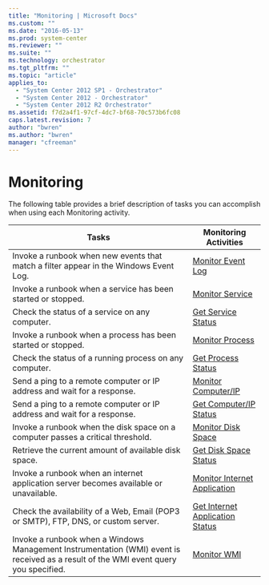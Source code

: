 ```yaml
---
title: "Monitoring | Microsoft Docs"
ms.custom: ""
ms.date: "2016-05-13"
ms.prod: system-center
ms.reviewer: ""
ms.suite: ""
ms.technology: orchestrator
ms.tgt_pltfrm: ""
ms.topic: "article"
applies_to: 
  - "System Center 2012 SP1 - Orchestrator"
  - "System Center 2012 - Orchestrator"
  - "System Center 2012 R2 Orchestrator"
ms.assetid: f7d2a4f1-97cf-4dc7-bf68-70c573b6fc08
caps.latest.revision: 7
author: "bwren"
ms.author: "bwren"
manager: "cfreeman"
---
```

# Monitoring
The following table provides a brief description of tasks you can accomplish when using each Monitoring activity.  
  
|Tasks|Monitoring Activities|  
|-----------|---------------------------|  
|Invoke a runbook when new events that match a filter appear in the Windows Event Log.|[Monitor Event Log](monitor-event-log.md)|  
|Invoke a runbook when a service has been started or stopped.|[Monitor Service](monitor-service.md)|  
|Check the status of a service on any computer.|[Get Service Status](get-service-status.md)|  
|Invoke a runbook when a process has been started or stopped.|[Monitor Process](monitor-process.md)|  
|Check the status of a running process on any computer.|[Get Process Status](get-process-status.md)|  
|Send a ping to a remote computer or IP address and wait for a response.|[Monitor Computer/IP](monitor-computer-ip.md)|  
|Send a ping to a remote computer or IP address and wait for a response.|[Get Computer/IP Status](get-computer-ip-status.md)|  
|Invoke a runbook when the disk space on a computer passes a critical threshold.|[Monitor Disk Space](monitor-disk-space.md)|  
|Retrieve the current amount of available disk space.|[Get Disk Space Status](get-disk-space-status.md)|  
|Invoke a runbook when an internet application server becomes available or unavailable.|[Monitor Internet Application](monitor-internet-application.md)|  
|Check the availability of a Web, Email (POP3 or SMTP), FTP, DNS, or custom server.|[Get Internet Application Status](get-internet-application-status.md)|  
|Invoke a runbook when a Windows Management Instrumentation (WMI) event is received as a result of the WMI event query you specified.|[Monitor WMI](monitor-wmi.md)|
